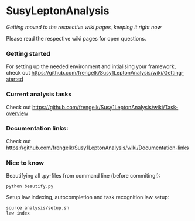 # SusyLeptonAnalysis

*Getting moved to the respective wiki pages, keeping it right now*

Please read the respective wiki pages for open questions.

### Getting started

For setting up the needed environment and intialising your framework, check out https://github.com/frengelk/Susy1LeptonAnalysis/wiki/Getting-started


### Current analysis tasks

Check out https://github.com/frengelk/Susy1LeptonAnalysis/wiki/Task-overview

### Documentation links:

Check out https://github.com/frengelk/Susy1LeptonAnalysis/wiki/Documentation-links

### Nice to know

Beautifying all .py-files from command line (before commiting!): 
```shell
python beautify.py
```

Setup law indexing, autocompletion and task recognition
law setup: 
```shell
source analysis/setup.sh
law index 
```
